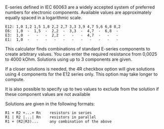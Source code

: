 E-series defined in IEC 60063 are a widely accepted system of preferred
numbers for electronic components.  Available values are approximately
equally spaced in a logarithmic scale.

	E12: 1,0 1,2 1,5 1,8 2,2 2,7 3,3 3,9 4,7 5,6 6,8 8,2
	E6:  1,0  -  1,5  -  2,2  -  3,3  -  4,7  -  6,8  -
	E3:  1,0  -   -   -  2,2  -   -   -  4,7  -   -   -
	E1:  1,0  -   -   -   -   -   -   -   -   -   -   -

This calculator finds combinations of standard E-series components to
create arbitrary values.  You can enter the required resistance from 0,0025 to 4000 kOhm. 
Solutions using up to 3 components are given.  

If a closer solutions is needed, the 4R checkbox option will give solutions 
using 4 components for the E12 series only.  This option
may take longer to compute.  

It is also possible to specify up to two values to exclude from the solution if these
component values are not available

Solutions are given in the following formats:

	R1 + R2 +...+ Rn	resistors in series
	R1 | R2 |...| Rn	resistors in parallel
	R1 + (R2|R3)...		any combination of the above
